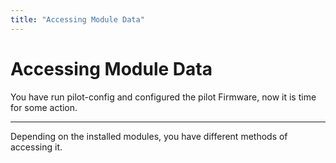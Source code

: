 ```yaml
---
title: "Accessing Module Data"
---
```


# Accessing Module Data
<p class="subtitle">You have run pilot-config and configured the pilot Firmware, now it is time for some action.</p>

---

Depending on the installed modules, you have different methods of accessing it.